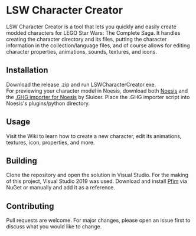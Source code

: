 # LSW Character Creator

LSW Character Creator is a tool that lets you quickly and easily create modded characters for LEGO Star Wars: The Complete Saga.  It handles creating the character directory and its files, putting the character information in the collection/language files, and of course allows for editing character properties, animations, sounds, textures, and icons.

## Installation

Download the release .zip and run LSWCharacterCreator.exe. \
For previewing your character model in Noesis, download both [Noesis](http://richwhitehouse.com/index.php?content=inc_projects.php&showproject=91) and the [.GHG importer for Noesis](https://www.rockraidersunited.com/topic/6759-noesis-script-for-ghg-files/) by Sluicer.  Place the .GHG importer script into Noesis's plugins/python directory.

## Usage

Visit the Wiki to learn how to create a new character, edit its animations, textures, icon, properties, and more.

## Building

Clone the repository and open the solution in Visual Studio.  For the making of this project, Visual Studio 2019 was used.  Download and install [Pfim](https://github.com/nickbabcock/Pfim) via NuGet or manually and add it as a reference.

## Contributing
Pull requests are welcome. For major changes, please open an issue first to discuss what you would like to change.